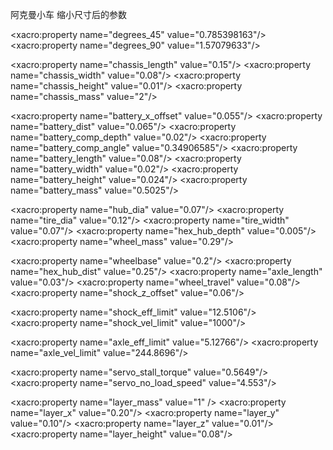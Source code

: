 阿克曼小车 缩小尺寸后的参数

  <!-- Degree-to-radian conversions -->
  <xacro:property name="degrees_45" value="0.785398163"/>
  <xacro:property name="degrees_90" value="1.57079633"/>

  <!-- chassis_length is measured along the x axis, chassis_width
       along the y axis, and chassis_height along the z axis. -->
  <xacro:property name="chassis_length" value="0.15"/>
  <xacro:property name="chassis_width" value="0.08"/>
  <xacro:property name="chassis_height" value="0.01"/>
  <xacro:property name="chassis_mass" value="2"/><!-- 质量 -->

  <!-- battery_dist is the distance between the inner edges of the
       batteries. battery_comp_depth is the battery compartment depth.
       battery_length is measured along the x axis, battery_width
       along the y axis, and battery_height along the z axis. -->
  <xacro:property name="battery_x_offset" value="0.055"/>
  <xacro:property name="battery_dist" value="0.065"/>
  <xacro:property name="battery_comp_depth" value="0.02"/>
  <xacro:property name="battery_comp_angle" value="0.34906585"/>
  <xacro:property name="battery_length" value="0.08"/>
  <xacro:property name="battery_width" value="0.02"/>
  <xacro:property name="battery_height" value="0.024"/>
  <xacro:property name="battery_mass" value="0.5025"/>

  <!-- hub_dia and tire_dia are the diameters of the hub and tire, 轮毂和轮胎的直径
       respectively. hex_hub_depth is the distance that the hex hub（六角轮毂） is
       inset from the outer edge of the tire. It is set so that each wheel
       is a "zero offset" wheel（“零偏移”轮）. hex_hub_depth = tire_width / 2 -
       axle_length. 
       问题就出在这个部分！
       -->
  <xacro:property name="hub_dia" value="0.07"/>
  <xacro:property name="tire_dia" value="0.12"/>
  <xacro:property name="tire_width" value="0.07"/>
  <xacro:property name="hex_hub_depth" value="0.005"/>
  <xacro:property name="wheel_mass" value="0.29"/>

  <!-- hex_hub_dist is the distance between left and right hex hubs when
       the shock absorbers are fully extended. axle_length is the distance
       from a U joint to the corresponding hex hub. wheel_travel is the
       vertical wheel travel. -->
  <xacro:property name="wheelbase" value="0.2"/>  <!-- 轴距 -->
  <xacro:property name="hex_hub_dist" value="0.25"/> 
  <xacro:property name="axle_length" value="0.03"/>
  <xacro:property name="wheel_travel" value="0.08"/>
  <xacro:property name="shock_z_offset" value="0.06"/>

  <!-- shock_eff_limit is 2 * ((shock_stroke / 2) * shock_spring_constant) N.
       shock_stroke is 0.028575 meters. shock_spring_constant, an approximation
       of a Traxxas Ultra Shock shock absorber spring's constant, is
       437.817 N/m. -->
  <xacro:property name="shock_eff_limit" value="12.5106"/>
  <xacro:property name="shock_vel_limit" value="1000"/>

  <!-- The specifications for a Titan(R) 550 motor could not be found, so the
       stall torque of a Mabuchi Motor(R) RS-550VC-7525 motor was used instead.
       num_spur_gear_teeth = 68
       num_pinion_gear_teeth = 19
       final_gear_ratio = (num_spur_gear_teeth / num_pinion_gear_teeth) *
         5.22 = 18.68
       stall_torque = 0.549 N m
       axle_eff_limit = ((2 * stall_torque) * final_gear_ratio) / 4 =
         5.12766 N m
       max_speed = 40 mph (30+ mph) = 17.8816 m/s
       axle_vel_limit = (2 * pi) * (max_speed / (pi * tire_dia)) =
         244.8696 rad/s -->
  <xacro:property name="axle_eff_limit" value="5.12766"/>
  <xacro:property name="axle_vel_limit" value="244.8696"/>

  <!-- These constants are used to simulate a Traxxas 2056 servo operated at
       6 V. servo_stall_torque is measured in N m. servo_no_load_speed is
       measured in rad/s. -->
  <xacro:property name="servo_stall_torque" value="0.5649"/>
  <xacro:property name="servo_no_load_speed" value="4.553"/>

  <xacro:property name="layer_mass"   value="1" />
  <xacro:property name="layer_x" value="0.20"/>
  <xacro:property name="layer_y" value="0.10"/>
  <xacro:property name="layer_z" value="0.01"/>
  <xacro:property name="layer_height" value="0.08"/>
